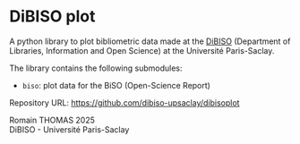# DiBISO plot

A python library to plot bibliometric data made at the [DiBISO](https://www.bibliotheques.universite-paris-saclay.fr/en/department-libraries-information-and-open-science-dibiso-and-its-missions)
(Department of Libraries, Information and Open Science) at the Université Paris-Saclay.

The library contains the following submodules:

  - `biso`: plot data for the BiSO (Open-Science Report)

Repository URL: https://github.com/dibiso-upsaclay/dibisoplot

Romain THOMAS 2025  
DiBISO - Université Paris-Saclay